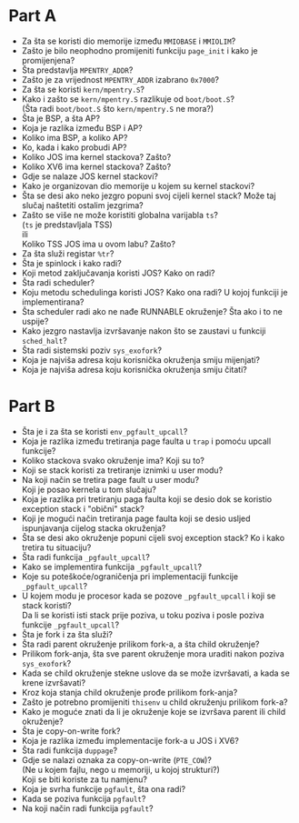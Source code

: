 # Part A
- Za šta se koristi dio memorije između `MMIOBASE` i `MMIOLIM`?
- Zašto je bilo neophodno promijeniti funkciju `page_init` i kako je promijenjena?
- Šta predstavlja `MPENTRY_ADDR`?
- Zašto je za vrijednost `MPENTRY_ADDR` izabrano `0x7000`?
- Za šta se koristi `kern/mpentry.S`?
- Kako i zašto se `kern/mpentry.S` razlikuje od `boot/boot.S`? \
  (Šta radi `boot/boot.S` što `kern/mpentry.S` ne mora?)
- Šta je BSP, a šta AP?
- Koja je razlika između BSP i AP?
- Koliko ima BSP, a koliko AP?
- Ko, kada i kako probudi AP?
- Koliko JOS ima kernel stackova? Zašto?
- Koliko XV6 ima kernel stackova? Zašto?
- Gdje se nalaze JOS kernel stackovi?
- Kako je organizovan dio memorije u kojem su kernel stackovi?
- Šta se desi ako neko jezgro popuni svoj cijeli kernel stack?
  Može taj slučaj naštetiti ostalim jezgrima?
- Zašto se više ne može koristiti globalna varijabla `ts`? \
  (`ts` je predstavljala TSS) \
  ili \
  Koliko TSS JOS ima u ovom labu? Zašto?
- Za šta služi registar `%tr`?
- Šta je spinlock i kako radi?
- Koji metod zaključavanja koristi JOS? Kako on radi?
- Šta radi scheduler?
- Koju metodu schedulinga koristi JOS? Kako ona radi? U kojoj funkciji je implementirana?
- Šta scheduler radi ako ne nađe RUNNABLE okruženje? Šta ako i to ne uspije?
- Kako jezgro nastavlja izvršavanje nakon što se zaustavi u funkciji `sched_halt`?
- Šta radi sistemski poziv `sys_exofork`?
- Koja je najviša adresa koju korisnička okruženja smiju mijenjati?
- Koja je najviša adresa koju korisnička okruženja smiju čitati?

# Part B
- Šta je i za šta se koristi `env_pgfault_upcall`?
- Koja je razlika između tretiranja page faulta u `trap` i pomoću upcall funkcije?
- Koliko stackova svako okruženje ima? Koji su to?
- Koji se stack koristi za tretiranje iznimki u user modu?
- Na koji način se tretira page fault u user modu? \
  Koji je posao kernela u tom slučaju?
- Koja je razlika pri tretiranju paga faulta koji se desio dok se koristio exception stack i "obični" stack?
- Koji je mogući način tretiranja page faulta koji se desio usljed ispunjavanja cijelog stacka okruženja?
- Šta se desi ako okruženje popuni cijeli svoj exception stack? Ko i kako tretira tu situaciju?
- Šta radi funkcija `_pgfault_upcall`?
- Kako se implementira funkcija `_pgfault_upcall`?
- Koje su poteškoće/ograničenja pri implementaciji funkcije `_pgfault_upcall`?
- U kojem modu je procesor kada se pozove `_pgfault_upcall` i koji se stack koristi? \
  Da li se koristi isti stack prije poziva, u toku poziva i posle poziva funkcije `_pgfault_upcall`?
- Šta je fork i za šta služi?
- Šta radi parent okruženje prilikom fork-a, a šta child okruženje?
- Prilikom fork-anja, šta sve parent okruženje mora uraditi nakon poziva `sys_exofork`?
- Kada se child okruženje stekne uslove da se može izvršavati, a kada se krene izvršavati?
- Kroz koja stanja child okruženje prođe prilikom fork-anja?
- Zašto je potrebno promijeniti `thisenv` u child okruženju prilikom fork-a?
- Kako je moguće znati da li je okruženje koje se izvršava parent ili child okruženje?
- Šta je copy-on-write fork?
- Koja je razlika između implementacije fork-a u JOS i XV6?
- Šta radi funkcija `duppage`?
- Gdje se nalazi oznaka za copy-on-write (`PTE_COW`)? \
  (Ne u kojem fajlu, nego u memoriji, u kojoj strukturi?) \
  Koji se biti koriste za tu namjenu?
- Koja je svrha funkcije `pgfault`, šta ona radi?
- Kada se poziva funkcija `pgfault`?
- Na koji način radi funkcija `pgfault`?
